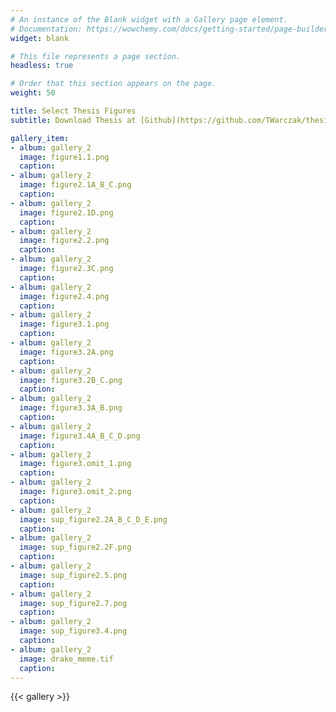 ```yaml
---
# An instance of the Blank widget with a Gallery page element.
# Documentation: https://wowchemy.com/docs/getting-started/page-builder/
widget: blank

# This file represents a page section.
headless: true

# Order that this section appears on the page.
weight: 50

title: Select Thesis Figures
subtitle: Download Thesis at [Github](https://github.com/TWarczak/thesis)

gallery_item:
- album: gallery_2
  image: figure1.1.png
  caption:
- album: gallery_2
  image: figure2.1A_B_C.png
  caption:
- album: gallery_2
  image: figure2.1D.png
  caption: 
- album: gallery_2
  image: figure2.2.png
  caption:
- album: gallery_2
  image: figure2.3C.png
  caption:
- album: gallery_2
  image: figure2.4.png
  caption: 
- album: gallery_2
  image: figure3.1.png
  caption:
- album: gallery_2
  image: figure3.2A.png
  caption:
- album: gallery_2
  image: figure3.2B_C.png
  caption: 
- album: gallery_2
  image: figure3.3A_B.png
  caption:
- album: gallery_2
  image: figure3.4A_B_C_D.png
  caption:
- album: gallery_2
  image: figure3.omit_1.png
  caption: 
- album: gallery_2
  image: figure3.omit_2.png
  caption:
- album: gallery_2
  image: sup_figure2.2A_B_C_D_E.png
  caption:
- album: gallery_2
  image: sup_figure2.2F.png
  caption:   
- album: gallery_2
  image: sup_figure2.5.png
  caption:
- album: gallery_2
  image: sup_figure2.7.png
  caption:
- album: gallery_2
  image: sup_figure3.4.png
  caption:
- album: gallery_2
  image: drake_meme.tif
  caption:
---
```


{{< gallery >}}
